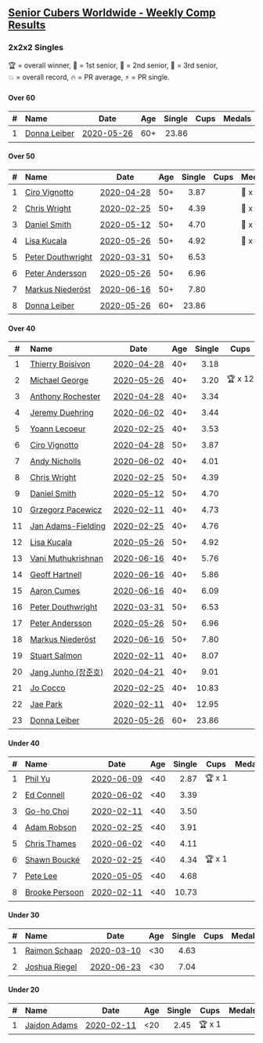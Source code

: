 <style>table {white-space: nowrap;}</style>

## [Senior Cubers Worldwide - Weekly Comp Results](/scw-comp/results/)
### 2x2x2 Singles

<span style="white-space: nowrap;">🏆 = overall winner</span>, <span style="white-space: nowrap;">🥇 = 1st senior</span>, <span style="white-space: nowrap;">🥈 = 2nd senior</span>, <span style="white-space: nowrap;">🥉 = 3rd senior</span>, <span style="white-space: nowrap;">💥 = overall record</span>, <span style="white-space: nowrap;">🔥 = PR average</span>, <span style="white-space: nowrap;">⚡ = PR single</span>.

#### Over 60

| # | Name | Date | Age | Single | Cups | Medals | Achievements | Video |
| :--: | :-- | :--: | :--: | --: | :--: | :-- | :-- | :-- |
| 1 | [Donna Leiber](../../persons/donna_leiber/222.md) | [2020-05-26](2020-05-26.md) | 60+ | 23.86 |  |  | 💥 x 1, 🔥 x 1, ⚡ x 1 | [Link](https://www.facebook.com/events/688407551989463/permalink/690853598411525/) |

#### Over 50

| # | Name | Date | Age | Single | Cups | Medals | Achievements | Video |
| :--: | :-- | :--: | :--: | --: | :--: | :-- | :-- | :-- |
| 1 | [Ciro Vignotto](../../persons/ciro_vignotto/222.md) | [2020-04-28](2020-04-28.md) | 50+ | 3.87 |  | 🥈 x 3, 🥉 x 1 | 💥 x 1, 🔥 x 4, ⚡ x 3 | [Link](https://www.facebook.com/events/535188653858103/permalink/535791083797860/) |
| 2 | [Chris Wright](../../persons/chris_wright/222.md) | [2020-02-25](2020-02-25.md) | 50+ | 4.39 |  | 🥈 x 1 | 💥 x 1, 🔥 x 1, ⚡ x 1 | [Link](https://www.facebook.com/events/2972213492840148/permalink/2980258662035631/) |
| 3 | [Daniel Smith](../../persons/daniel_smith/222.md) | [2020-05-12](2020-05-12.md) | 50+ | 4.70 |  | 🥉 x 1 | 💥 x 1, 🔥 x 3, ⚡ x 4 | [Link](https://www.facebook.com/events/546188069600739/permalink/549592292593650/) |
| 4 | [Lisa Kucala](../../persons/lisa_kucala/222.md) | [2020-05-26](2020-05-26.md) | 50+ | 4.92 |  | 🥉 x 3 | 💥 x 1, 🔥 x 3, ⚡ x 5 | [Link](https://www.facebook.com/events/688407551989463/permalink/691370505026501/) |
| 5 | [Peter Douthwright](../../persons/peter_douthwright/222.md) | [2020-03-31](2020-03-31.md) | 50+ | 6.53 |  |  | 🔥 x 2, ⚡ x 2 | [Link](https://www.facebook.com/events/637372103486119/permalink/641080066448656/) |
| 6 | [Peter Andersson](../../persons/peter_andersson/222.md) | [2020-05-26](2020-05-26.md) | 50+ | 6.96 |  |  | 🔥 x 1, ⚡ x 1 | [Link](https://www.facebook.com/events/688407551989463/permalink/690673085096243/) |
| 7 | [Markus Niederöst](../../persons/markus_niederost/222.md) | [2020-06-16](2020-06-16.md) | 50+ | 7.80 |  |  | 🔥 x 1, ⚡ x 1 | [Link](https://www.facebook.com/events/604103587178706/permalink/608554836733581/) |
| 8 | [Donna Leiber](../../persons/donna_leiber/222.md) | [2020-05-26](2020-05-26.md) | 60+ | 23.86 |  |  | 💥 x 1, 🔥 x 1, ⚡ x 1 | [Link](https://www.facebook.com/events/688407551989463/permalink/690853598411525/) |

#### Over 40

| # | Name | Date | Age | Single | Cups | Medals | Achievements | Video |
| :--: | :-- | :--: | :--: | --: | :--: | :-- | :-- | :-- |
| 1 | [Thierry Boisivon](../../persons/thierry_boisivon/222.md) | [2020-04-28](2020-04-28.md) | 40+ | 3.18 |  | 🥈 x 1, 🥉 x 4 | 💥 x 1, 🔥 x 2, ⚡ x 5 | [Link](https://www.facebook.com/events/535188653858103/permalink/536874390356196/) |
| 2 | [Michael George](../../persons/michael_george/222.md) | [2020-05-26](2020-05-26.md) | 40+ | 3.20 | 🏆 x 12 | 🥇 x 15 | 💥 x 5, 🔥 x 3, ⚡ x 4 | [Link](https://www.facebook.com/events/688407551989463/permalink/691880678308817/) |
| 3 | [Anthony Rochester](../../persons/anthony_rochester/222.md) | [2020-04-28](2020-04-28.md) | 40+ | 3.34 |  | 🥈 x 3, 🥉 x 1 | 🔥 x 3, ⚡ x 2 | [Link](https://www.facebook.com/events/535188653858103/permalink/535220337188268/) |
| 4 | [Jeremy Duehring](../../persons/jeremy_duehring/222.md) | [2020-06-02](2020-06-02.md) | 40+ | 3.44 |  | 🥈 x 3, 🥉 x 1 | 🔥 x 3, ⚡ x 3 | [Link](https://www.facebook.com/events/3373950429496747/permalink/3374457722779351/) |
| 5 | [Yoann Lecoeur](../../persons/yoann_lecoeur/222.md) | [2020-02-25](2020-02-25.md) | 40+ | 3.53 |  | 🥈 x 1, 🥉 x 1 | 🔥 x 1, ⚡ x 1 | [Link](https://www.facebook.com/events/2972213492840148/permalink/2982133431848154/) |
| 6 | [Ciro Vignotto](../../persons/ciro_vignotto/222.md) | [2020-04-28](2020-04-28.md) | 50+ | 3.87 |  | 🥈 x 3, 🥉 x 1 | 💥 x 1, 🔥 x 4, ⚡ x 3 | [Link](https://www.facebook.com/events/535188653858103/permalink/535791083797860/) |
| 7 | [Andy Nicholls](../../persons/andy_nicholls/222.md) | [2020-06-02](2020-06-02.md) | 40+ | 4.01 |  | 🥈 x 3, 🥉 x 1 | 🔥 x 4, ⚡ x 3 | [Link](https://www.facebook.com/events/3373950429496747/permalink/3374555602769563/) |
| 8 | [Chris Wright](../../persons/chris_wright/222.md) | [2020-02-25](2020-02-25.md) | 50+ | 4.39 |  | 🥈 x 1 | 💥 x 1, 🔥 x 1, ⚡ x 1 | [Link](https://www.facebook.com/events/2972213492840148/permalink/2980258662035631/) |
| 9 | [Daniel Smith](../../persons/daniel_smith/222.md) | [2020-05-12](2020-05-12.md) | 50+ | 4.70 |  | 🥉 x 1 | 💥 x 1, 🔥 x 3, ⚡ x 4 | [Link](https://www.facebook.com/events/546188069600739/permalink/549592292593650/) |
| 10 | [Grzegorz Pacewicz](../../persons/grzegorz_pacewicz/222.md) | [2020-02-11](2020-02-11.md) | 40+ | 4.73 |  | 🥉 x 1 | 🔥 x 2, ⚡ x 1 | |
| 11 | [Jan Adams-Fielding](../../persons/jan_adams_fielding/222.md) | [2020-02-25](2020-02-25.md) | 40+ | 4.76 |  |  | 🔥 x 2, ⚡ x 2 | [Link](https://www.facebook.com/events/2972213492840148/permalink/2982607318467432/) |
| 12 | [Lisa Kucala](../../persons/lisa_kucala/222.md) | [2020-05-26](2020-05-26.md) | 50+ | 4.92 |  | 🥉 x 3 | 💥 x 1, 🔥 x 3, ⚡ x 5 | [Link](https://www.facebook.com/events/688407551989463/permalink/691370505026501/) |
| 13 | [Vani Muthukrishnan](../../persons/vani_muthukrishnan/222.md) | [2020-06-16](2020-06-16.md) | 40+ | 5.76 |  | 🥉 x 1 | 🔥 x 1, ⚡ x 1 | [Link](https://www.facebook.com/events/604103587178706/permalink/604854257103639/) |
| 14 | [Geoff Hartnell](../../persons/geoff_hartnell/222.md) | [2020-06-16](2020-06-16.md) | 40+ | 5.86 |  |  | 🔥 x 1, ⚡ x 1 | [Link](https://www.facebook.com/events/604103587178706/permalink/605594297029635/) |
| 15 | [Aaron Cumes](../../persons/aaron_cumes/222.md) | [2020-06-16](2020-06-16.md) | 40+ | 6.09 |  |  | 🔥 x 5, ⚡ x 6 | [Link](https://www.facebook.com/events/604103587178706/permalink/604172153838516/) |
| 16 | [Peter Douthwright](../../persons/peter_douthwright/222.md) | [2020-03-31](2020-03-31.md) | 50+ | 6.53 |  |  | 🔥 x 2, ⚡ x 2 | [Link](https://www.facebook.com/events/637372103486119/permalink/641080066448656/) |
| 17 | [Peter Andersson](../../persons/peter_andersson/222.md) | [2020-05-26](2020-05-26.md) | 50+ | 6.96 |  |  | 🔥 x 1, ⚡ x 1 | [Link](https://www.facebook.com/events/688407551989463/permalink/690673085096243/) |
| 18 | [Markus Niederöst](../../persons/markus_niederost/222.md) | [2020-06-16](2020-06-16.md) | 50+ | 7.80 |  |  | 🔥 x 1, ⚡ x 1 | [Link](https://www.facebook.com/events/604103587178706/permalink/608554836733581/) |
| 19 | [Stuart Salmon](../../persons/stuart_salmon/222.md) | [2020-02-11](2020-02-11.md) | 40+ | 8.07 |  |  | 🔥 x 1, ⚡ x 1 | [Link](https://www.facebook.com/events/176704156956327/permalink/181182663175143/) |
| 20 | [Jang Junho (장준호)](../../persons/jang_junho/222.md) | [2020-04-21](2020-04-21.md) | 40+ | 9.01 |  |  | 🔥 x 2, ⚡ x 3 | [Link](https://www.facebook.com/events/880278499062375/permalink/884489028641322/) |
| 21 | [Jo Cocco](../../persons/jo_cocco/222.md) | [2020-02-25](2020-02-25.md) | 40+ | 10.83 |  |  | 🔥 x 2, ⚡ x 2 | [Link](https://www.facebook.com/events/2972213492840148/permalink/2981767918551372/) |
| 22 | [Jae Park](../../persons/jae_park/222.md) | [2020-02-11](2020-02-11.md) | 40+ | 12.95 |  |  | 🔥 x 1, ⚡ x 1 | [Link](https://www.facebook.com/events/176704156956327/permalink/177449880215088/) |
| 23 | [Donna Leiber](../../persons/donna_leiber/222.md) | [2020-05-26](2020-05-26.md) | 60+ | 23.86 |  |  | 💥 x 1, 🔥 x 1, ⚡ x 1 | [Link](https://www.facebook.com/events/688407551989463/permalink/690853598411525/) |

#### Under 40

| # | Name | Date | Age | Single | Cups | Medals | Achievements | Video |
| :--: | :-- | :--: | :--: | --: | :--: | :-- | :-- | :-- |
| 1 | [Phil Yu](../../persons/phil_yu/222.md) | [2020-06-09](2020-06-09.md) | <40 | 2.87 | 🏆 x 1 |  | 💥 x 1, 🔥 x 1, ⚡ x 1 | [Link](https://www.facebook.com/events/903549840109576/permalink/904458400018720/) |
| 2 | [Ed Connell](../../persons/ed_connell/222.md) | [2020-06-02](2020-06-02.md) | <40 | 3.39 |  |  | 🔥 x 3, ⚡ x 3 | [Link](https://www.facebook.com/events/3373950429496747/permalink/3381586012066522/) |
| 3 | [Go-ho Choi](../../persons/go_ho_choi/222.md) | [2020-02-11](2020-02-11.md) | <40 | 3.50 |  |  | 💥 x 1, 🔥 x 1, ⚡ x 1 | [Link](https://www.facebook.com/events/176704156956327/permalink/178287783464631/) |
| 4 | [Adam Robson](../../persons/adam_robson/222.md) | [2020-02-25](2020-02-25.md) | <40 | 3.91 |  |  | 🔥 x 2, ⚡ x 2 | [Link](https://www.facebook.com/events/2972213492840148/permalink/2979462932115204/) |
| 5 | [Chris Thames](../../persons/chris_thames/222.md) | [2020-06-02](2020-06-02.md) | <40 | 4.11 |  |  | 🔥 x 3, ⚡ x 3 | [Link](https://www.facebook.com/events/3373950429496747/permalink/3377868829104907/) |
| 6 | [Shawn Boucké](../../persons/shawn_boucke/222.md) | [2020-02-25](2020-02-25.md) | <40 | 4.34 | 🏆 x 1 |  | 🔥 x 1, ⚡ x 1 | [Link](https://www.facebook.com/events/2972213492840148/permalink/2975010722560425/) |
| 7 | [Pete Lee](../../persons/pete_lee/222.md) | [2020-05-05](2020-05-05.md) | <40 | 4.68 |  |  | 🔥 x 3, ⚡ x 4 | [Link](https://www.facebook.com/events/3313106775587396/permalink/3316052955292778/) |
| 8 | [Brooke Persoon](../../persons/brooke_persoon/222.md) | [2020-02-11](2020-02-11.md) | <40 | 10.73 |  |  | 🔥 x 1, ⚡ x 1 | [Link](https://www.facebook.com/events/176704156956327/permalink/181292296497513/) |

#### Under 30

| # | Name | Date | Age | Single | Cups | Medals | Achievements | Video |
| :--: | :-- | :--: | :--: | --: | :--: | :-- | :-- | :-- |
| 1 | [Raimon Schaap](../../persons/raimon_schaap/222.md) | [2020-03-10](2020-03-10.md) | <30 | 4.63 |  |  | 🔥 x 1, ⚡ x 1 | [Link](https://www.facebook.com/events/654143022005686/permalink/657641461655842/) |
| 2 | [Joshua Riegel](../../persons/joshua_riegel/222.md) | [2020-06-23](2020-06-23.md) | <30 | 7.04 |  |  | 🔥 x 1, ⚡ x 1 | [Link](https://www.facebook.com/events/722150235200875/permalink/725673131515252/) |

#### Under 20

| # | Name | Date | Age | Single | Cups | Medals | Achievements | Video |
| :--: | :-- | :--: | :--: | --: | :--: | :-- | :-- | :-- |
| 1 | [Jaidon Adams](../../persons/jaidon_adams/222.md) | [2020-02-11](2020-02-11.md) | <20 | 2.45 | 🏆 x 1 |  | 💥 x 1, 🔥 x 1, ⚡ x 1 | [Link](https://www.facebook.com/events/176704156956327/permalink/180633799896696/) |


<!-- Global site tag (gtag.js) - Google Analytics -->
<script async src="https://www.googletagmanager.com/gtag/js?id=UA-86348435-3"></script>
<script>window.dataLayer = window.dataLayer || []; function gtag() {dataLayer.push(arguments);} gtag('js', new Date()); gtag('config', 'UA-86348435-3');</script>
